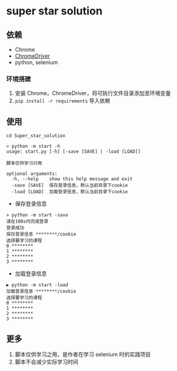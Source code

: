 # super star solution
## 依赖
- Chrome
- [ChromeDriver](https://sites.google.com/a/chromium.org/chromedriver/downloads)
- python, selenium
### 环境搭建
1. 安装 Chrome，ChromeDriver，将可执行文件目录添加至环境变量
2. `pip install -r requirements` 导入依赖

## 使用
`cd Super_star_solution`
```
> python -m start -h
usage: start.py [-h] [-save [SAVE] | -load [LOAD]]

脚本仅供学习只用

optional arguments:
  -h, --help    show this help message and exit
  -save [SAVE]  保存登录信息，默认当前目录下cookie
  -load [LOAD]  加载登录信息，默认当前目录下cookie
```
- 保存登录信息
```
> python -m start -save
请在100s内完成登录
登录成功
保存登录信息 ********/cookie
选择要学习的课程
0 ********
1 ********
2 ********
3 ********
```
- 加载登录信息
```
▶ python -m start -load
加载登录信息 ********/cookie
选择要学习的课程
0 ********
1 ********
2 ********
3 ********
```

## 更多
1. 脚本仅供学习之用，是作者在学习 selenium 时的实践项目
2. 脚本不会减少实际学习时间